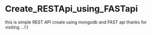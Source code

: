 # Create_RESTApi_using_FASTapi
this is simple REST API create using mongodb and FAST api 
thanks for visiting ...!:)
